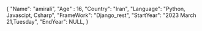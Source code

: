 {
  "Name": "amirali",
  "Age" : 16,
  "Country": "Iran",
  "Language": "Python, Javascipt, Csharp",
  "FrameWork": "Django_rest",
  "StartYear": "2023 March 21,Tuesday",
  "EndYear": NULL,
}
